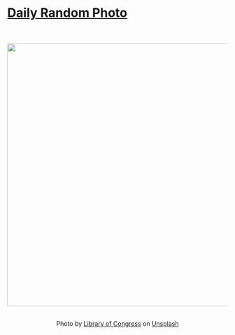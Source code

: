 # [Daily Random Photo](https://www.dailyrandomphoto.com/)

<div align="center">
  <br>
  <br>
  <a href="https://www.dailyrandomphoto.com/p/2022/2022-07-21/"><img src="https://images.unsplash.com/photo-1655990342056-d614da59345d?crop=entropy&cs=tinysrgb&fit=max&fm=jpg&ixid=Mnw3NzUwOHwwfDF8cmFuZG9tfHx8fHx8fHx8MTY1ODM2Mzg5OQ&ixlib=rb-1.2.1&q=80&w=1080" width="600px"></a>
  <br>
  <br>
  <p class="has-text-grey">Photo by <a href="https://unsplash.com/@libraryofcongress?utm_source=Daily%20Random%20Photo&amp;utm_medium=referral" target="_blank" rel="noopener noreferrer">Library of Congress</a> on <a href="https://unsplash.com/photos/B_JN_BYtflE?utm_source=Daily%20Random%20Photo&amp;utm_medium=referral" target="_blank" rel="noopener noreferrer">Unsplash</a></p>
</div>
